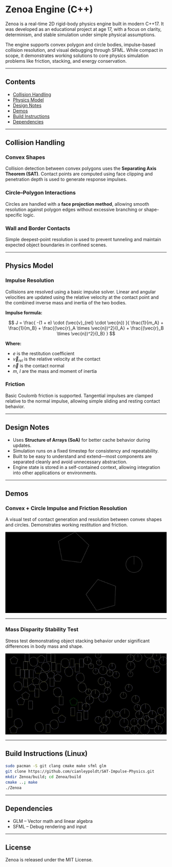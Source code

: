 # Zenoa Engine (C++)

Zenoa is a real-time 2D rigid-body physics engine built in modern C++17. It was developed as an educational project at age 17, with a focus on clarity, determinism, and stable simulation under simple physical assumptions.

The engine supports convex polygon and circle bodies, impulse-based collision resolution, and visual debugging through SFML. While compact in scope, it demonstrates working solutions to core physics simulation problems like friction, stacking, and energy conservation.

---

## Contents

- [Collision Handling](#collision-handling)  
- [Physics Model](#physics-model)  
- [Design Notes](#design-notes)  
- [Demos](#demos)  
- [Build Instructions](#build-instructions-(linux))  
- [Dependencies](#dependencies)

---

## Collision Handling

### Convex Shapes

Collision detection between convex polygons uses the **Separating Axis Theorem (SAT)**. Contact points are computed using face clipping and penetration depth is used to generate response impulses.

### Circle–Polygon Interactions

Circles are handled with a **face projection method**, allowing smooth resolution against polygon edges without excessive branching or shape-specific logic.

### Wall and Border Contacts

Simple deepest-point resolution is used to prevent tunneling and maintain expected object boundaries in confined scenes.

---

## Physics Model

### Impulse Resolution

Collisions are resolved using a basic impulse solver. Linear and angular velocities are updated using the relative velocity at the contact point and the combined inverse mass and inertia of the two bodies.

**Impulse formula:**

$$
J =
\frac{
-(1 + e) \cdot (\vec{v}_{rel} \cdot \vec{n})
}{
\frac{1}{m_A} + \frac{1}{m_B} +
\frac{(\vec{r}_A \times \vec{n})^2}{I_A} +
\frac{(\vec{r}_B \times \vec{n})^2}{I_B}
}
$$

**Where:**

-	$e$ is the restitution coefficient
-	$\vec{v}_{rel}$ is the relative velocity at the contact
-	$\vec{n}$ is the contact normal
-	$m$, $I$ are the mass and moment of inertia

### Friction

Basic Coulomb friction is supported. Tangential impulses are clamped relative to the normal impulse, allowing simple sliding and resting contact behavior.

---

## Design Notes

- Uses **Structure of Arrays (SoA)** for better cache behavior during updates.
-	Simulation runs on a fixed timestep for consistency and repeatability.
-	Built to be easy to understand and extend—most components are separated cleanly and avoid unnecessary abstraction.
-	Engine state is stored in a self-contained context, allowing integration into other applications or environments.

---

## Demos

### Convex + Circle Impulse and Friction Resolution

A visual test of contact generation and resolution between convex shapes and circles. Demonstrates working restitution and friction.

![Convex + circle impulse and friction resolution](media/convex_circle_impulse.gif)

---

### Mass Disparity Stability Test

Stress test demonstrating object stacking behavior under significant differences in body mass and shape.

![Piling stability under mass disparity](media/50convex_50circle.gif)

---

## Build Instructions (Linux)

``` bash
sudo pacman -S git clang cmake make sfml glm
git clone https://github.com/cianleypoldt/SAT-Impulse-Physics.git
mkdir Zenoa/build; cd Zenoa/build
cmake ..; make
./Zenoa
```

---

## Dependencies

 - GLM – Vector math and linear algebra
 -	SFML – Debug rendering and input

---

## License

Zenoa is released under the MIT License.